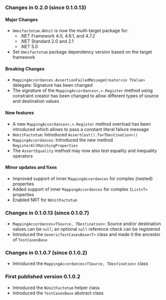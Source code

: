 ### Changes in 0.2.0 (since 0.1.0.13)

#### Major Changes

- `Omnifactotum.NUnit` is now the multi-target package for:
  - .NET Framework 4.0, 4.6.1, and 4.7.2
  - .NET Standard 2.0 and 2.1
  - .NET 5.0
- Set `Omnifactotum` package dependency version based on the target framework

#### Breaking Changes

- `MappingAccordances.AssertionFailedMessageCreator<in TValue>` delegate: Signature has been changed
- The signature of the `MappingAccordances<,>.Register` method using constraint creator has been changed to allow different types of source and destination values

#### New features

- A new `MappingAccordances<,>.Register` method overload has been introduced which allows to pass a constant literal failure message
- `NUnitFactotum`: Introduced `AssertCast().To<TDestination>()`
- `MappingAccordances`: Introduced the new method `RegisterAllMatchingProperties`
- The `AssertEquality` method may now also test equality and inequality operators

#### Minor updates and fixes

- Improved support of inner `MappingAccordances` for complex (nested) properties
- Added support of inner `MappingAccordances` for complex `IList<T>` properties
- Enabled NRT for `NUnitFactotum`

### Changes in 0.1.0.13 (since 0.1.0.7)
- `MappingAccordances<TSource, TDestination>`: Source and/or destination values can be `null`; an optional `null` reference check can be registered
- Introduced the `GenericTestCasesBase<T>` class and made it the ancestor of `TestCasesBase`

### Changes in 0.1.0.7 (since 0.1.0.2)
- Introduced the `MappingAccordances<TSource, TDestination>` class

### First published version 0.1.0.2
- Introduced the `NUnitFactotum` helper class
- Introduced the `TestCasesBase` abstract class
